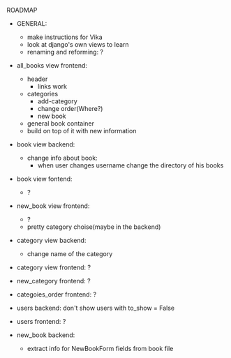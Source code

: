 ROADMAP
- GENERAL:
    - make instructions for Vika
    - look at django's own views to learn
    - renaming and reforming:
        ?

- all_books view frontend:
    - header
        - links work
    - categories
        - add-category
        - change order(Where?)
        - new book
    - general book container
    - build on top of it with new information

- book view backend:
    - change info about book:
        - when user changes username change the directory of his books

- book view fontend:
    - ?

- new_book view frontend:
    - ?
    - pretty category choise(maybe in the backend)

- category view backend:
    - change name of the category

- category view frontend:
    ?

- new_category frontend:
    ?

- categoies_order frontend:
    ?

- users backend:
    don't show users with to_show = False

- users frontend:
    ?

- new_book backend:
    - extract info for NewBookForm fields from book file
